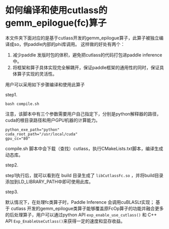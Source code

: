 # 如何编译和使用cutlass的gemm_epilogue(fc)算子

本文件夹下面对应的是基于cutlass开发的gemm_epilogue算子，此算子被独立编译成so，供paddle内部的phi库调用。
这样做的好处有两个：
1. 减少paddle 发版时包的体积，避免把cutlass的代码打包进paddle inference中。
2. 将框架和算子具体实现完全解耦开，保证paddle框架的通用性的同时，保证具体算子实现的灵活性。

用户可以采用如下步骤编译和使用此算子

step1.

`bash compile.sh`

注意，该脚本中有三个参数需要用户自己指定下，分别是python解释器的路径，cuda的根目录路径和用户GPU机器的计算能力。
```shell
python_exe_path="python"
cuda_root_path="/usr/local/cuda"
gpu_cc="80"
```
compile.sh 脚本中会下载（查找）cutlass，执行CMakeLists.txt脚本，编译生成动态库。


step2.

step1执行后，就可以看到在 build 目录生成了 `libCutlassFc.so` ，并将build目录添加到LD_LIBRARY_PATH中即可使用此库。


step3.

默认情况下，在处理fc类算子时，Paddle Inference 会调用cuBLASLt实现；
基于 cutlass 开发的gemm_epilogue类算子能够覆盖原FcOp算子的功能并融合更多的后处理算子，用户可以通过python API `exp_enable_use_cutlass()` 和 C++ API `Exp_EnableUseCutlass()`来获得一定的速度和显存收益。
